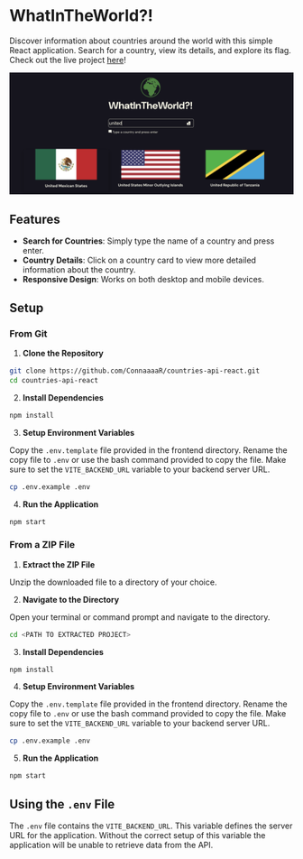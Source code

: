 # WhatInTheWorld?!

Discover information about countries around the world with this simple React application. Search for a country, view its details, and explore its flag. Check out the live project [here](https://countries-react-app-41e6305a2b31.herokuapp.com/)!

![image of website](image.png)

## Features

- **Search for Countries**: Simply type the name of a country and press enter.
- **Country Details**: Click on a country card to view more detailed information about the country.
- **Responsive Design**: Works on both desktop and mobile devices.

## Setup

### From Git

1. **Clone the Repository**

```bash
git clone https://github.com/ConnaaaaR/countries-api-react.git
cd countries-api-react
```

2. **Install Dependencies**

```bash
npm install
```

3. **Setup Environment Variables**

Copy the `.env.template` file provided in the frontend directory. Rename the copy file to `.env` or use the bash command provided to copy the file. Make sure to set the `VITE_BACKEND_URL` variable to your backend server URL.

```bash
cp .env.example .env
```

4. **Run the Application**

```bash
npm start
```

### From a ZIP File

1. **Extract the ZIP File**

Unzip the downloaded file to a directory of your choice.

2. **Navigate to the Directory**

Open your terminal or command prompt and navigate to the directory.

```bash
cd <PATH TO EXTRACTED PROJECT>
```

3. **Install Dependencies**
```bash
npm install
```

4. **Setup Environment Variables**

Copy the `.env.template` file provided in the frontend directory. Rename the copy file to `.env` or use the bash command provided to copy the file. Make sure to set the `VITE_BACKEND_URL` variable to your backend server URL.
```bash
cp .env.example .env
```

5. **Run the Application**

```bash
npm start
```

## Using the `.env` File

The `.env` file contains the `VITE_BACKEND_URL`. This variable defines the server URL for the application. Without the correct setup of this variable the application will be unable to retrieve data from the API.


